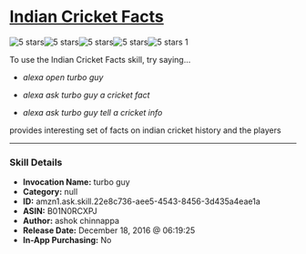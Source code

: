 # [Indian Cricket Facts](http://alexa.amazon.com/#skills/amzn1.ask.skill.22e8c736-aee5-4543-8456-3d435a4eae1a)
![5 stars](../../images/ic_star_black_18dp_1x.png)![5 stars](../../images/ic_star_black_18dp_1x.png)![5 stars](../../images/ic_star_black_18dp_1x.png)![5 stars](../../images/ic_star_black_18dp_1x.png)![5 stars](../../images/ic_star_black_18dp_1x.png) 1

To use the Indian Cricket Facts skill, try saying...

* *alexa open turbo guy*

* *alexa ask turbo guy a cricket fact*

* *alexa ask turbo guy tell a cricket info*

provides interesting set of facts on indian cricket history and the players

***

### Skill Details

* **Invocation Name:** turbo guy
* **Category:** null
* **ID:** amzn1.ask.skill.22e8c736-aee5-4543-8456-3d435a4eae1a
* **ASIN:** B01N0RCXPJ
* **Author:** ashok chinnappa
* **Release Date:** December 18, 2016 @ 06:19:25
* **In-App Purchasing:** No
